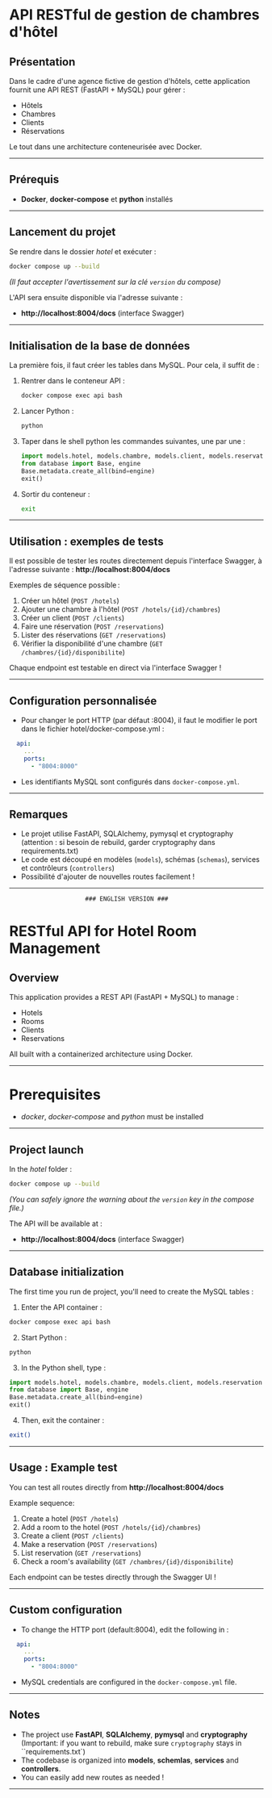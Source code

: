 # API RESTful de gestion de chambres d'hôtel

## Présentation
Dans le cadre d'une agence fictive de gestion d'hôtels, cette application fournit une API REST (FastAPI + MySQL) pour gérer :
- Hôtels
- Chambres
- Clients
- Réservations

Le tout dans une architecture  conteneurisée avec Docker.

---

## Prérequis
- **Docker**, **docker-compose** et **python** installés

---

## Lancement du projet

Se rendre dans le dossier *hotel* et exécuter :

```bash
docker compose up --build
```
*(Il faut accepter l'avertissement sur la clé `version` du compose)*

L'API sera ensuite disponible via l'adresse suivante :
- **http://localhost:8004/docs** (interface Swagger)

---

## Initialisation de la base de données
La première fois, il faut créer les tables dans MySQL. Pour cela, il suffit de :

1. Rentrer dans le conteneur API :
   ```bash
   docker compose exec api bash
   ```
2. Lancer Python :
   ```bash
   python
   ```
3. Taper dans le shell python les commandes suivantes, une par une :
   ```python
   import models.hotel, models.chambre, models.client, models.reservation
   from database import Base, engine
   Base.metadata.create_all(bind=engine)
   exit()
   ```
4. Sortir du conteneur :
   ```bash
   exit
   ```

---

## Utilisation : exemples de tests

Il est possible de tester les routes directement depuis l'interface Swagger, à l'adresse suivante :
**http://localhost:8004/docs**

Exemples de séquence possible :
1. Créer un hôtel (`POST /hotels`)
2. Ajouter une chambre à l'hôtel (`POST /hotels/{id}/chambres`)
3. Créer un client (`POST /clients`)
4. Faire une réservation (`POST /reservations`)
5. Lister des réservations (`GET /reservations`)
6. Vérifier la disponibilité d'une chambre (`GET /chambres/{id}/disponibilite`)

Chaque endpoint est testable en direct via l'interface Swagger !

---

## Configuration personnalisée

- Pour changer le port HTTP (par défaut :8004), il faut le modifier le port dans le fichier hotel/docker-compose.yml :
```yaml
  api:
    ...
    ports:
      - "8004:8000"
```

- Les identifiants MySQL sont configurés dans `docker-compose.yml`.

---

## Remarques
- Le projet utilise FastAPI, SQLAlchemy, pymysql et cryptography (attention : si besoin de rebuild, garder cryptography dans requirements.txt)
- Le code est découpé en modèles (`models`), schémas (`schemas`), services et contrôleurs (`controllers`)
- Possibilité d'ajouter de nouvelles routes facilement !
---


                         ### ENGLISH VERSION ###

# RESTful API for Hotel Room Management

## Overview
This application provides a REST API (FastAPI + MySQL) to manage :
- Hotels
- Rooms
- Clients
- Reservations

All built with a containerized architecture using Docker.

---

# Prerequisites
- *docker*, *docker-compose* and *python*  must be installed

---

## Project launch

In the *hotel* folder :

```bash
docker compose up --build
```
*(You can safely ignore the warning about the `version` key in the compose file.)*

The API will be available at :
- **http://localhost:8004/docs** (interface Swagger)

---

## Database initialization
The first time you run de project, you'll need to create the MySQL tables :
1. Enter the API container :
```bash
docker compose exec api bash
```

2. Start Python :
```bash
python
```

3. In the Python shell, type :
```python
import models.hotel, models.chambre, models.client, models.reservation
from database import Base, engine
Base.metadata.create_all(bind=engine)
exit()
```

4. Then, exit the container :
```bash
exit()
```

---

## Usage : Example test

You can test all routes directly from
**http://localhost:8004/docs**

Example sequence:

1. Create a hotel (`POST /hotels`)
2. Add a room to the hotel (`POST /hotels/{id}/chambres`)
3. Create a client (`POST /clients`)
4. Make a reservation (`POST /reservations`)
5. List reservation (`GET /reservations`)
6. Check a room's availability (`GET /chambres/{id}/disponibilite`)

Each endpoint can be testes directly through the Swagger UI !

---

## Custom configuration

- To change the HTTP port (default:8004), edit the following in :
```yaml
  api:
    ...
    ports:
      - "8004:8000"
````

- MySQL credentials are configured in the `docker-compose.yml` file.

---

## Notes
- The project use **FastAPI**, **SQLAlchemy**, **pymysql** and **cryptography** (Important: if you want to rebuild, make sure `cryptography` stays in ``requirements.txt`)
- The codebase is organized into **models**, **schemlas**, **services** and **controllers**.
- You can easily add new routes as needed !
---


